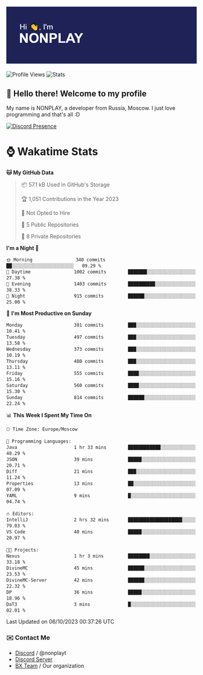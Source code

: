 ![Discord Presence](./header.png)
<br></br>
![Profile Views](https://komarev.com/ghpvc/?username=NONPLAYT&color=blue&style=for-the-badge)
![Stats](https://img.shields.io/badge/0%25-OPTIMIZED-orange?style=for-the-badge)


## :wave: Hello there! Welcome to my profile

My name is NONPLAY, a developer from Russia, Moscow. I just love programming and that's all :D

[![Discord Presence](https://lanyard.cnrad.dev/api/597087584090587177?showDisplayName=true)](https://discord.com/users/597087584090587177) 

# ⌚ Wakatime Stats

<!--START_SECTION:waka-->
**🐱 My GitHub Data** 

> 📦 57.1 kB Used in GitHub's Storage 
 > 
> 🏆 1,051 Contributions in the Year 2023
 > 
> 🚫 Not Opted to Hire
 > 
> 📜 5 Public Repositories 
 > 
> 🔑 8 Private Repositories 
 > 
**I'm a Night 🦉** 

```text
🌞 Morning                340 commits         ██░░░░░░░░░░░░░░░░░░░░░░░   09.29 % 
🌆 Daytime                1002 commits        ███████░░░░░░░░░░░░░░░░░░   27.38 % 
🌃 Evening                1403 commits        ██████████░░░░░░░░░░░░░░░   38.33 % 
🌙 Night                  915 commits         ██████░░░░░░░░░░░░░░░░░░░   25.00 % 
```
📅 **I'm Most Productive on Sunday** 

```text
Monday                   381 commits         ███░░░░░░░░░░░░░░░░░░░░░░   10.41 % 
Tuesday                  497 commits         ███░░░░░░░░░░░░░░░░░░░░░░   13.58 % 
Wednesday                373 commits         ███░░░░░░░░░░░░░░░░░░░░░░   10.19 % 
Thursday                 480 commits         ███░░░░░░░░░░░░░░░░░░░░░░   13.11 % 
Friday                   555 commits         ████░░░░░░░░░░░░░░░░░░░░░   15.16 % 
Saturday                 560 commits         ████░░░░░░░░░░░░░░░░░░░░░   15.30 % 
Sunday                   814 commits         ██████░░░░░░░░░░░░░░░░░░░   22.24 % 
```


📊 **This Week I Spent My Time On** 

```text
🕑︎ Time Zone: Europe/Moscow

💬 Programming Languages: 
Java                     1 hr 33 mins        ████████████░░░░░░░░░░░░░   48.29 % 
JSON                     39 mins             █████░░░░░░░░░░░░░░░░░░░░   20.71 % 
Diff                     21 mins             ███░░░░░░░░░░░░░░░░░░░░░░   11.24 % 
Properties               13 mins             ██░░░░░░░░░░░░░░░░░░░░░░░   07.09 % 
YAML                     9 mins              █░░░░░░░░░░░░░░░░░░░░░░░░   04.74 % 

🔥 Editors: 
IntelliJ                 2 hrs 32 mins       ████████████████████░░░░░   79.03 % 
VS Code                  40 mins             █████░░░░░░░░░░░░░░░░░░░░   20.97 % 

🐱‍💻 Projects: 
Nexus                    1 hr 3 mins         ████████░░░░░░░░░░░░░░░░░   33.18 % 
DivineMC                 45 mins             ██████░░░░░░░░░░░░░░░░░░░   23.53 % 
DivineMC-Server          42 mins             ██████░░░░░░░░░░░░░░░░░░░   22.32 % 
DP                       36 mins             █████░░░░░░░░░░░░░░░░░░░░   18.96 % 
DaT3                     3 mins              █░░░░░░░░░░░░░░░░░░░░░░░░   02.01 % 
```


 Last Updated on 06/10/2023 00:37:26 UTC
<!--END_SECTION:waka-->

### ✉️ Contact Me

- [Discord](https://discord.com/users/597087584090587177) / @nonplayt
- [Discord Server](https://discord.gg/p7cxhw7E2M)
- [BX Team](https://github.com/BX-Team) / Our organization
